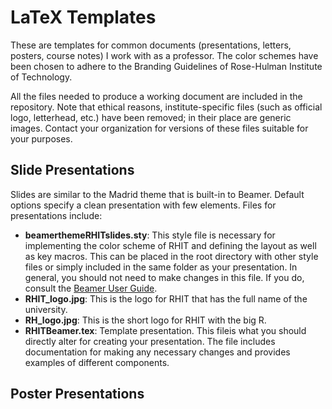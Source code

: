 # LaTeX Templates

These are templates for common documents (presentations, letters, posters, course notes) I work with as a professor.  The color schemes have been chosen to adhere to the Branding Guidelines of Rose-Hulman Institute of Technology.

All the files needed to produce a working document are included in the repository.  Note that ethical reasons, institute-specific files (such as official logo, letterhead, etc.) have been removed; in their place are generic images.  Contact your organization for versions of these files suitable for your purposes.


## Slide Presentations
Slides are similar to the Madrid theme that is built-in to Beamer.  Default options specify a clean presentation with few elements.  Files for presentations include:

  - __beamerthemeRHITslides.sty__: This style file is necessary for implementing the color scheme of RHIT and defining the layout as well as key macros.  This can be placed in the root directory with other style files or simply included in the same folder as your presentation.  In general, you should not need to make changes in this file.  If you do, consult the [Beamer User Guide](http://ctan.math.utah.edu/ctan/tex-archive/macros/latex/contrib/beamer/doc/beameruserguide.pdf).
  - __RHIT_logo.jpg__: This is the logo for RHIT that has the full name of the university.  
  - __RH_logo.jpg__: This is the short logo for RHIT with the big R.
  - __RHITBeamer.tex__: Template presentation.  This fileis what you should directly alter for creating your presentation.  The file includes documentation for making any necessary changes and provides examples of different components.
  

## Poster Presentations
